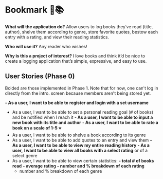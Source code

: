 # Bookmark 🔖📚

**What will the application do?** Allow users to log books they’ve read (title, author), shelve them according to genre,
store favorite quotes, bestow each entry with a rating, and view their reading statistics.

**Who will use it?** Any reader who wishes!

**Why is this a project of interest?** I love books and think it’d be nice to create a logging application that’s 
simple, expressive, and easy to use.

## User Stories (Phase 0)

Bolded are those implemented in Phase 1. Note that for now, one can't log in directly from the intro. screen because 
members aren't being stored yet.

**- As a user, I want to be able to register and login with a set username**
- As a user, I want to be able to set a personal reading goal (# of books) and be notified when I reach it
**- As a user, I want to be able to input a new book with its title and author**
**- As a user, I want to be able to rate a book on a scale of 1-5 ⭐️**
- As a user, I want to be able to shelve a book according to its genre
- As a user, I want to be able to add quotes to an entry and view them
**- As a user, I want to be able to view my entire reading history**
**- As a user, I want to be able to view all books with a select rating** or of a select genre
- As a user, I want to be able to view certain statistics:
  **- total # of books read**
  **- average rating**
  **- number and % breakdown of each rating**
  - number and % breakdown of each genre